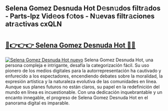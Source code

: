 ## Selena Gomez Desnuda Hot D𝚎sn𝚞dos filtr𝚊dos - Parts-lpz Vid𝚎os f𝚘tos - N𝚞evas filtr𝚊ciones atr𝚊ctivas cxQLN

# <h2><a href="http://mb54c5.tromn.icu/?c=Selena+Gomez+Desnuda+Hot">🔗👉👉👉 Selena Gomez Desnuda Hot 🔗🔗</a></h2>

[![Selena Gomez Desnuda Hot nuevo](https://i.imgur.com/pEAQMta.gif)](http://mb54c5.tromn.icu/?c=Selena+Gomez+Desnuda+Hot)
Selena Gomez Desnuda Hot, una persona compleja e intrigante, desafía la categorización fácil. Su uso pionero de los medios digitales para la autorrepresentación ha cautivado y enfurecido a los espectadores, encendiendo debates sobre la moralidad, la expresión artística y la naturaleza evolutiva de las comunidades en línea. Aunque sus planes futuros no están claros, su papel en la redefinición del mundo en línea es incuestionable. Con una dedicación inquebrantable y un encanto innegable, el progreso de Selena Gomez Desnuda Hot en el panorama digital es imparable.
